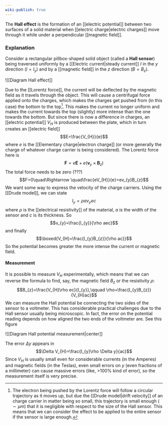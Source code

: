 ```yaml
---
wiki-publish: true
---
```

The **Hall effect** is the formation of an [[electric potential]] between two surfaces of a solid material when [[electric charge|electric charges]] move through it while under a perpendicular [[magnetic field]].
### Explanation
Consider a rectangular pillbox-shaped solid object (called a **Hall sensor**) being traversed uniformly by a [[Electric current|steady current]] $I$ in the $y$ direction ($I=I_{y}$) and by a [[magnetic field]] in the $z$ direction $(B=B_{z})$.

![[Diagram Hall effect]]

Due to the [[Lorentz force]], the current will be deflected by the magnetic field as it travels through the object. This will cause a centrifugal force applied onto the charges, which makes the charges get pushed from (in this case) the bottom to the top[^1]. This makes the current no longer uniform and makes the current towards the top (slightly) more intense than the one towards the bottom. But since there is now a difference in charges, an [[electric potential]] $V_{H}$ is produced between the plate, which in turn creates an [[electric field]]
$$E=\frac{V_{H}}{e}$$
where $e$ is the [[Elementary charge|electron charge]] (or more generally the charge of whatever charge carrier is being considered). The Lorentz force here is
$$\mathbf{F}=e\mathbf{E}+e(\mathbf{v}_{y}\times \mathbf{B}_{z})$$
The total force needs to be zero (???)
$$F=0\quad\Rightarrow \quad\frac{eV_{H}}{e}=ev_{y}B_{z}$$
We want some way to express the velocity of the charge carriers. Using the [[Drude model]], we can state
$$I_{y}=\rho av_{y}ec$$
where $\rho$ is the [[electrical resistivity]] of the material, $a$ is the width of the sensor and $c$ is its thickness. So
$$v_{y}=\frac{I_{y}}{\rho aec}$$
and finally
$$\boxed{V_{H}=\frac{I_{y}B_{z}}{\rho ac}}$$
So the potential becomes greater the more intense the current or magnetic field.
#### Measurement
It is possible to measure $V_{H}$ experimentally, which means that we can reverse the formula to find, say, the magnetic field $B_{z}$ or the resistivity $\rho$:
$$B_{z}=\frac{V_{H}\rho ec}{I_{y}},\qquad \rho=\frac{I_{y}B_{z}}{V_{H}ac}$$
We can measure the Hall potential be connecting the two sides of the sensor to a voltmeter. This has considerable practical challenges due to the Hall sensor usually being microscopic. In fact, the error on the potential reading depends on how aligned the two ends of the voltmeter are. See this figure

![[Diagram Hall potential measurement|center]]

The error $\Delta y$ appears in
$$\Delta V_{H}=\frac{I_{y}\rho \Delta y}{ac}$$
Since $V_{H}$ is usually small even for considerable currents (in the Amperes) and magnetic fields (in the Teslas), even small errors on $y$ (even fractions of a millimeter) can cause massive errors (like, >100% kind of error), so the measurement itself is very precise.

[^1]: The electron being pushed by the Lorentz force will follow a circular trajectory as it moves up, but due the [[Drude model|drift velocity]] of an charge carrier in matter being so small, this trajectory is small enough ($\sim\mu m$) that it is negligible with respect to the size of the Hall sensor. This means that we can consider the effect to be applied to the entire sensor if the sensor is large enough.